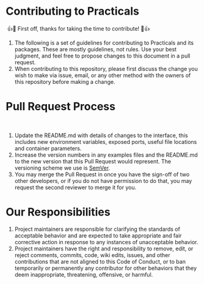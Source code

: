 # Contributing to Practicals
​
👍🎉 First off, thanks for taking the time to contribute! 🎉👍
​
1. The following is a set of guidelines for contributing to Practicals and its packages. These are mostly guidelines, not rules. Use your best judgment, and feel free to propose changes to this document in a pull request.
​
2. When contributing to this repository, please first discuss the change you wish to make via issue, email, or any other method with the owners of this repository before making a change.
​
# Pull Request Process
​
1. Update the README.md with details of changes to the interface, this includes new environment variables, exposed ports, useful file locations and container parameters.
2. Increase the version numbers in any examples files and the README.md to the new version that this Pull Request would represent. The versioning scheme we use is [SemVer](https://semver.org/).
3. You may merge the Pull Request in once you have the sign-off of two other developers, or if you do not have permission to do that, you may request the second reviewer to merge it for you.
​
​
# Our Responsibilities
1. Project maintainers are responsible for clarifying the standards of acceptable behavior and are expected to take appropriate and fair corrective action in response to any instances of unacceptable behavior.
​
2. Project maintainers have the right and responsibility to remove, edit, or reject comments, commits, code, wiki edits, issues, and other contributions that are not aligned to this Code of Conduct, or to ban temporarily or permanently any contributor for other behaviors that they deem inappropriate, threatening, offensive, or harmful.